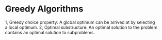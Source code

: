 # Greedy Algorithms
1, Greedy choice property: A global optimum can be arrived at by selecting a local optimum. 2, Optimal substructure: An optimal solution to the problem contains an optimal solution to subproblems. 
